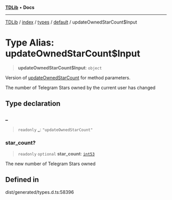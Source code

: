 [**TDLib**](../../../../../../README.md) • **Docs**

***

[TDLib](../../../../../../modules.md) / [index](../../../../../README.md) / [types](../../../README.md) / [default](../README.md) / updateOwnedStarCount$Input

# Type Alias: updateOwnedStarCount$Input

> **updateOwnedStarCount$Input**: `object`

Version of [updateOwnedStarCount](updateOwnedStarCount.md) for method parameters.

The number of Telegram Stars owned by the current user has changed

## Type declaration

### \_

> `readonly` **\_**: `"updateOwnedStarCount"`

### star\_count?

> `readonly` `optional` **star\_count**: [`int53`](int53.md)

The new number of Telegram Stars owned

## Defined in

dist/generated/types.d.ts:58396
